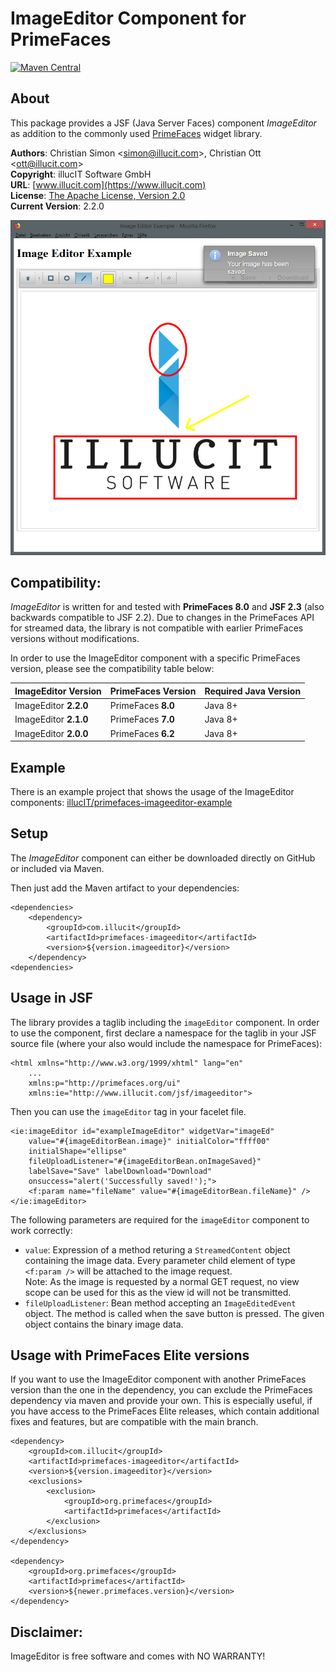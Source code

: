 ImageEditor Component for PrimeFaces
====================================

[![Maven Central](https://img.shields.io/maven-central/v/com.illucit/primefaces-imageeditor.svg?label=Maven%20Central)](https://search.maven.org/search?q=g:%22com.illucit%22%20AND%20a:%22primefaces-imageeditor%22)


About
-----

This package provides a JSF (Java Server Faces) component *ImageEditor* as addition to the
commonly used [PrimeFaces](http://www.primefaces.org) widget library.

**Authors**: Christian Simon <[simon@illucit.com](mailto:simon@illucit.com)>, Christian Ott <[ott@illucit.com](mailto:ott@illucit.com)>  
**Copyright**: illucIT Software GmbH  
**URL**: [www.illucit.com](https://www.illucit.com)  
**License**: [The Apache License, Version 2.0](http://www.apache.org/licenses/LICENSE-2.0.txt)  
**Current Version**: 2.2.0

![Screenshot](screenshot.png)


Compatibility:
--------------

*ImageEditor* is written for and tested with **PrimeFaces 8.0** and **JSF 2.3** (also backwards compatible to JSF 2.2).
Due to changes in the PrimeFaces API for streamed data, the library is not compatible with earlier PrimeFaces versions without modifications.

In order to use the ImageEditor component with a specific PrimeFaces version, please see the compatibility table below:

| ImageEditor Version   | PrimeFaces Version   | Required Java Version |
| --------------------- | -------------------- | --------------------- |
| ImageEditor **2.2.0** | PrimeFaces **8.0**   | Java 8+               |
| ImageEditor **2.1.0** | PrimeFaces **7.0**   | Java 8+               |
| ImageEditor **2.0.0** | PrimeFaces **6.2**   | Java 8+               |


Example
-------

There is an example project that shows the usage of the ImageEditor components:
[illucIT/primefaces-imageeditor-example](https://github.com/illucIT/primefaces-imageeditor-example)


Setup
-----

The *ImageEditor*  component can either be downloaded directly on GitHub or included via Maven.

Then just add the Maven artifact to your dependencies:

	<dependencies>
		<dependency>
			<groupId>com.illucit</groupId>
			<artifactId>primefaces-imageeditor</artifactId>
			<version>${version.imageeditor}</version>
		</dependency>
	<dependencies>


Usage in JSF
------------

The library provides a taglib including the `imageEditor` component.
In order to use the component, first declare a namespace for the taglib in your JSF source file (where your also would include the namespace for PrimeFaces):

	<html xmlns="http://www.w3.org/1999/xhtml" lang="en"
		...
		xmlns:p="http://primefaces.org/ui"
		xmlns:ie="http://www.illucit.com/jsf/imageeditor">

Then you can use the `imageEditor` tag in your facelet file.

	<ie:imageEditor id="exampleImageEditor" widgetVar="imageEd"
		value="#{imageEditorBean.image}" initialColor="ffff00"
		initialShape="ellipse"
		fileUploadListener="#{imageEditorBean.onImageSaved}"
		labelSave="Save" labelDownload="Download"
		onsuccess="alert('Successfully saved!');">
		<f:param name="fileName" value="#{imageEditorBean.fileName}" />
	</ie:imageEditor>

The following parameters are required for the `imageEditor` component to work correctly:
* `value`: Expression of a method returing a `StreamedContent` object containing the image data.
Every parameter child element of type `<f:param />` will be attached to the image request.  
Note: As the image is requested by a normal GET request, no view scope can be used for this as the view id will not be transmitted.
* `fileUploadListener`: Bean method accepting an `ImageEditedEvent` object.
The method is called when the save button is pressed. The given object contains the binary image data.


Usage with PrimeFaces Elite versions
------------------------------------

If you want to use the ImageEditor component with another PrimeFaces version than the one in the dependency, you can
exclude the PrimeFaces dependency via maven and provide your own. This is especially useful, if you have access to the
PrimeFaces Elite releases, which contain additional fixes and features, but are compatible with the main branch.

	<dependency>
        <groupId>com.illucit</groupId>
        <artifactId>primefaces-imageeditor</artifactId>
        <version>${version.imageeditor}</version>
        <exclusions>
            <exclusion>
                <groupId>org.primefaces</groupId>
                <artifactId>primefaces</artifactId>
            </exclusion>
        </exclusions>
    </dependency>

    <dependency>
        <groupId>org.primefaces</groupId>
        <artifactId>primefaces</artifactId>
        <version>${newer.primefaces.version}</version>
    </dependency>


Disclaimer:
-----------

ImageEditor is free software and comes with NO WARRANTY!
